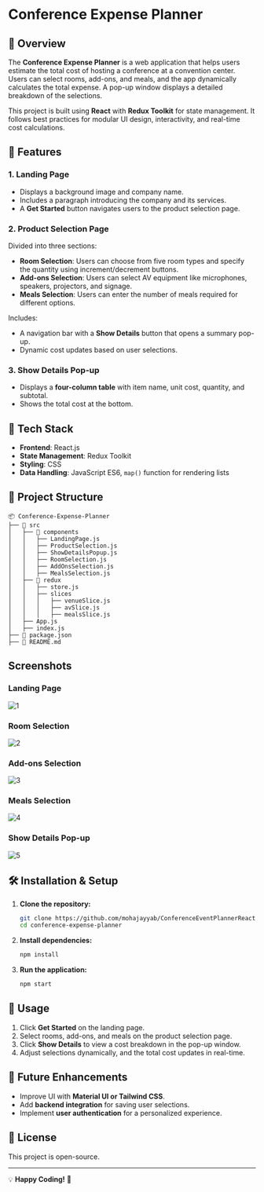 # Conference Expense Planner

## 📌 Overview
The **Conference Expense Planner** is a web application that helps users estimate the total cost of hosting a conference at a convention center. Users can select rooms, add-ons, and meals, and the app dynamically calculates the total expense. A pop-up window displays a detailed breakdown of the selections.

This project is built using **React** with **Redux Toolkit** for state management. It follows best practices for modular UI design, interactivity, and real-time cost calculations.

## 🎯 Features
### **1. Landing Page**
- Displays a background image and company name.
- Includes a paragraph introducing the company and its services.
- A **Get Started** button navigates users to the product selection page.

### **2. Product Selection Page**
Divided into three sections:
- **Room Selection**: Users can choose from five room types and specify the quantity using increment/decrement buttons.
- **Add-ons Selection**: Users can select AV equipment like microphones, speakers, projectors, and signage.
- **Meals Selection**: Users can enter the number of meals required for different options.

Includes:
- A navigation bar with a **Show Details** button that opens a summary pop-up.
- Dynamic cost updates based on user selections.

### **3. Show Details Pop-up**
- Displays a **four-column table** with item name, unit cost, quantity, and subtotal.
- Shows the total cost at the bottom.

## 🚀 Tech Stack
- **Frontend**: React.js
- **State Management**: Redux Toolkit
- **Styling**: CSS
- **Data Handling**: JavaScript ES6, `map()` function for rendering lists

## 📂 Project Structure
```
📦 Conference-Expense-Planner
├── 📂 src
│   ├── 📂 components
│   │   ├── LandingPage.js
│   │   ├── ProductSelection.js
│   │   ├── ShowDetailsPopup.js
│   │   ├── RoomSelection.js
│   │   ├── AddOnsSelection.js
│   │   ├── MealsSelection.js
│   ├── 📂 redux
│   │   ├── store.js
│   │   ├── slices
│   │   │   ├── venueSlice.js
│   │   │   ├── avSlice.js
│   │   │   ├── mealsSlice.js
│   ├── App.js
│   ├── index.js
├── 📜 package.json
├── 📜 README.md
```


## Screenshots
### Landing Page
![1](https://github.com/user-attachments/assets/bb223b94-d6cf-4107-8dbe-65b1bf009176)

### Room Selection
![2](https://github.com/user-attachments/assets/c1715dd5-ba51-4ef6-9fda-424e73bdec4f)

### Add-ons Selection
![3](https://github.com/user-attachments/assets/7900dc4b-6177-4a77-b386-c5b8b2158efb)

### Meals Selection
![4](https://github.com/user-attachments/assets/40a03f9b-a024-4539-8c98-b9a0474c4aae)

### Show Details Pop-up
![5](https://github.com/user-attachments/assets/1150e960-310d-4695-85d5-415ed024b8b5)


## 🛠️ Installation & Setup
1. **Clone the repository:**
   ```sh
   git clone https://github.com/mohajayyab/ConferenceEventPlannerReact.git
   cd conference-expense-planner
   ```
2. **Install dependencies:**
   ```sh
   npm install
   ```
3. **Run the application:**
   ```sh
   npm start
   ```
## 📌 Usage
1. Click **Get Started** on the landing page.
2. Select rooms, add-ons, and meals on the product selection page.
3. Click **Show Details** to view a cost breakdown in the pop-up window.
4. Adjust selections dynamically, and the total cost updates in real-time.


## 📌 Future Enhancements
- Improve UI with **Material UI or Tailwind CSS**.
- Add **backend integration** for saving user selections.
- Implement **user authentication** for a personalized experience.

## 📜 License
This project is open-source.

---
💡 **Happy Coding!** 🚀

